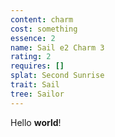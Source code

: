 ```yaml
---
content: charm
cost: something
essence: 2
name: Sail e2 Charm 3
rating: 2
requires: []
splat: Second Sunrise
trait: Sail
tree: Sailor
---
```


Hello **world**!
